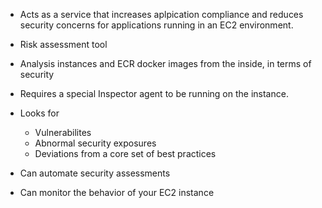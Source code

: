 - Acts as a service that increases aplpication compliance and reduces security concerns for applications running in an EC2 environment.
- Risk assessment tool
- Analysis instances and ECR docker images from the inside, in terms of security
- Requires a special Inspector agent to be running on the instance.

- Looks for
	- Vulnerabilites
	- Abnormal security exposures
	- Deviations from a core set of best practices
- Can automate security assessments
- Can monitor the behavior of your EC2 instance
